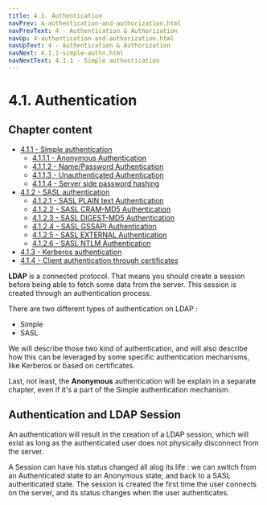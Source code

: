 ```yaml
---
title: 4.1. Authentication
navPrev: 4-authentication-and-authorization.html
navPrevText: 4 - Authentication & Authorization
navUp: 4-authentication-and-authorization.html
navUpText: 4 - Authentication & Authorization
navNext: 4.1.1-simple-authn.html
navNextText: 4.1.1 - Simple authentication
---
```


# 4.1. Authentication

## Chapter content

* [4.1.1 - Simple authentication](4.1.1-simple-authn.html)
    * [4.1.1.1 - Anonymous Authentication](4.1.1.1-anonymous-authn.html)
    * [4.1.1.2 - Name/Password Authentication](4.1.1.2-name-password-authn.html)
    * [4.1.1.3 - Unauthenticated Authentication](4.1.1.3-unauthenticated-authn.html)
    * [4.1.1.4 - Server side password hashing](advanced-ug/4.1.1.4-ss-password-hash.html)
* [4.1.2 - SASL authentication](4.1.2-sasl-authn.html)
    * [4.1.2.1 - SASL PLAIN text Authentication](4.1.2.1-sasl-plain-text-authn.html)
    * [4.1.2.2 - SASL CRAM-MD5 Authentication](4.1.2.2-sasl-cram-md5-authn.html)
    * [4.1.2.3 - SASL DIGEST-MD5 Authentication](4.1.2.3-sasl-digest-md5-authn.html)
    * [4.1.2.4 - SASL GSSAPI Authentication](4.1.2.4-sasl-gssapi-authn.html)
    * [4.1.2.5 - SASL EXTERNAL Authentication](4.1.2.5-sasl-external-authn.html)
    * [4.1.2.6 - SASL NTLM Authentication](4.1.2.6-sasl-ntlm-authn.html)
* [4.1.3 - Kerberos authentication](4.1.3-kerberos-authn.html)
* [4.1.4 - Client authentication through certificates](4.1.4-certificate-authn.html)

**LDAP** is a connected protocol. That means you should create a session before being able to fetch some data from the server. This session is created through an authentication process.

There are two different types of authentication on LDAP :
* Simple
* SASL

We will describe those two kind of authentication, and will also describe how this can be leveraged by some specific authentication mechanisms, like Kerberos or based on certificates.

Last, not least, the **Anonymous** authentication will be explain in a separate chapter, even if it's a part of the Simple authentication mechanism.

## Authentication and LDAP Session

An authentication will result in the creation of a LDAP session, which will exist as long as the authenticated user does not physically disconnect from the server. 

A Session can have his status changed all alog its life : we can switch from an Authenticated state to an Anonymous state, and back to a SASL authenticated state. The session is created the first time the user connects on the server, and its status changes when the user authenticates.

